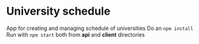 # University schedule
App for creating and managing schedule of universities
Do an `npm install`
Run with `npm start` both from **api** and **client** directories
